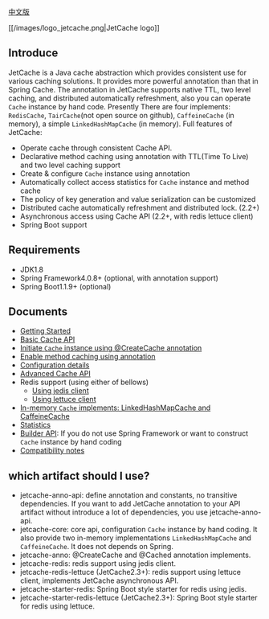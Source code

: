 [中文版](Home_CN)

[[/images/logo_jetcache.png|JetCache logo]]

## Introduce
JetCache is a Java cache abstraction which provides consistent use for various caching solutions. 
It provides more powerful annotation than that in Spring Cache. The annotation in JetCache supports native TTL, 
two level caching, and distributed automatically refreshment, also you can operate ```Cache``` instance by hand code. 
Presently There are four implements: ```RedisCache```, ```TairCache```(not open source on github), ```CaffeineCache``` (in memory), a simple ```LinkedHashMapCache``` (in memory).
Full features of JetCache:
* Operate cache through consistent Cache API. 
* Declarative method caching using annotation with TTL(Time To Live) and two level caching support
* Create & configure ```Cache``` instance using annotation
* Automatically collect access statistics for ```Cache``` instance and method cache
* The policy of key generation and value serialization can be customized
* Distributed cache automatically refreshment and distributed lock. (2.2+)
* Asynchronous access using Cache API (2.2+, with redis lettuce client)
* Spring Boot support

## Requirements
* JDK1.8
* Spring Framework4.0.8+ (optional, with annotation support)
* Spring Boot1.1.9+ (optional)

## Documents
* [Getting Started](GettingStarted)
* [Basic Cache API](CacheAPI)
* [Initiate ```Cache``` instance using @CreateCache annotation](CreateCache)
* [Enable method caching using annotation](MethodCache)
* [Configuration details](Config)
* [Advanced Cache API](AdvancedCacheAPI)
* Redis support (using either of bellows)
  * [Using jedis client](RedisWithJedis)
  * [Using lettuce client](RedisWithLettuce)
* [In-memory ```Cache``` implements: LinkedHashMapCache and CaffeineCache](Embedded)
* [Statistics](Stat)
* [Builder API](Builder): If you do not use Spring Framework or want to construct ```Cache``` instance by hand coding
* [Compatibility notes](Compatibility) 

## which artifact should I use?
* jetcache-anno-api: define annotation and constants, no transitive dependencies. If you want to add JetCache annotation to your API artifact without introduce a lot of dependencies, you use jetcache-anno-api. 
* jetcache-core: core api, configuration ```Cache``` instance by hand coding. It also provide two in-memory implementations ```LinkedHashMapCache``` and ```CaffeineCache```. It does not depends on Spring.
* jetcache-anno: @CreateCache and @Cached annotation implements.
* jetcache-redis: redis support using jedis client.
* jetcache-redis-lettuce (JetCache2.3+): redis support using lettuce client, implements JetCache asynchronous API.
* jetcache-starter-redis: Spring Boot style starter for redis using jedis.
* jetcache-starter-redis-lettuce (JetCache2.3+): Spring Boot style starter for redis using lettuce.

